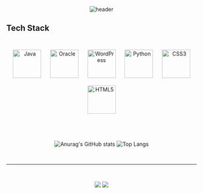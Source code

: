 <div align="center">
  
  ![header](https://capsule-render.vercel.app/api?type=waving&color=timeAuto&width=1000&height=300&section=header&text=DANNSGO&fontSize=90)
  <br>
  
  <h2 align="left">Tech Stack</h2>
  <br>
  <img style="margin: 10px" src="https://profilinator.rishav.dev/skills-assets/java-original-wordmark.svg" alt="Java" height="75" />  
  <img style="margin: 10px" src="https://profilinator.rishav.dev/skills-assets/oracle-original.svg" alt="Oracle" height="75" />  
  <img style="margin: 10px" src="https://profilinator.rishav.dev/skills-assets/wordpress.png" alt="WordPress" height="75" />  
  <img style="margin: 10px" src="https://profilinator.rishav.dev/skills-assets/python-original.svg" alt="Python" height="75" />  
  <img style="margin: 10px" src="https://profilinator.rishav.dev/skills-assets/css3-original-wordmark.svg" alt="CSS3" height="75" />  
  <img style="margin: 10px" src="https://profilinator.rishav.dev/skills-assets/html5-original-wordmark.svg" alt="HTML5" height="75" />
  
  <br><br>
  
  ![Anurag's GitHub stats](https://github-readme-stats.vercel.app/api?username=dannsgo&show_icons=true&theme=graywhite)
  ![Top Langs](https://github-readme-stats.vercel.app/api/top-langs/?username=dannsgo&theme=graywhite)
  
  <br>
  <hr>
  <br>
  
  <a href="https://mail.google.com/mail/?view=cm&amp;fs=1&amp;to=dannsgo@gmail.com" target="_blank"><img src="https://img.shields.io/badge/dannsgo@gmail.com-red?style=for-the-badge&logo=Gmail&logoColor=white"/></a>
  <a href="https://mail.google.com/mail/?view=cm&amp;fs=1&amp;to=dannsgo@naver.com" target="_blank"><img src="https://img.shields.io/badge/dannsgo@naver.com-mediumseagreen?style=for-the-badge&logo=naver&logoColor=white"/></a>
  

</div>

